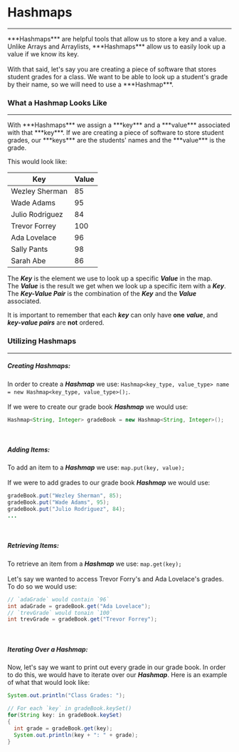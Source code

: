 # Hashmaps
<hr>
***Hashmaps*** are helpful tools that allow us to store a key and a value. Unlike Arrays and Arraylists, ***Hashmaps*** allow us to easily look up a value if we know its key. 
<br>
<br>
With that said, let's say you are creating a piece of software that stores student grades for a class. We want to be able to look up a student's grade by their name, so we will need to use a ***Hashmap***.

### What a Hashmap Looks Like
<hr>
With ***Hashmaps*** we assign a ***key*** and a ***value*** associated with that ***key***. If we are creating a piece of software to store student grades, our ***keys*** are the students' names and the ***value*** is the grade. 

This would look like:

| Key | Value |
| --- | --- |
| Wezley Sherman | 85 |
| Wade Adams | 95 |
| Julio Rodriguez | 84 |
| Trevor Forrey | 100 |
| Ada Lovelace | 96 |
| Sally Pants | 98 |
| Sarah Abe | 86 |

The ***Key*** is the element we use to look up a specific ***Value*** in the map.
<br>
The ***Value*** is the result we get when we look up a specific item with a ***Key***. 
<br>
The ***Key-Value Pair*** is the combination of the ***Key*** and the ***Value*** associated.
<br>

It is important to remember that each ***key*** can only have **one** ***value***, and ***key-value pairs*** are **not** ordered.

### Utilizing Hashmaps
<hr>

##### Creating Hashmaps:

In order to create a ***Hashmap*** we use: `Hashmap<key_type, value_type> name = new Hashmap<key_type, value_type>();`. 
<br>
<br>
If we were to create our grade book ***Hashmap*** we would use: 
```Java
Hashmap<String, Integer> gradeBook = new Hashmap<String, Integer>();
```
<br>

##### Adding Items:

To add an item to a ***Hashmap*** we use: `map.put(key, value);`
<br>
<br>
If we were to add grades to our grade book ***Hashmap*** we would use:
```Java
gradeBook.put("Wezley Sherman", 85);
gradeBook.put("Wade Adams", 95);
gradeBook.put("Julio Rodriguez", 84);
...
```
<br>

##### Retrieving Items:

To retrieve an item from a ***Hashmap*** we use: `map.get(key);`
<br>
<br>
Let's say we wanted to access Trevor Forry's and Ada Lovelace's grades. To do so we would use:
```Java
// `adaGrade` would contain `96`
int adaGrade = gradeBook.get("Ada Lovelace");
// `trevGrade` would tonain `100`
int trevGrade = gradeBook.get("Trevor Forrey");
```
<br>

##### Iterating Over a Hashmap:

Now, let's say we want to print out every grade in our grade book. In order to do this, we would have to iterate over our ***Hashmap***. Here is an example of what that would look like:

```Java
System.out.println("Class Grades: ");

// For each `key` in gradeBook.keySet()
for(String key: in gradeBook.keySet) 
{
  int grade = gradeBook.get(key);
  System.out.println(key + ": " + grade);
}
```

